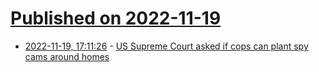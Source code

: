 # [Published on 2022-11-19](index.md)

* [2022-11-19, 17:11:26](https://news.ycombinator.com/item?id=33672072) - [US Supreme Court asked if cops can plant spy cams around homes](https://www.theregister.com/2022/11/18/supreme_court_cameras_police/)
